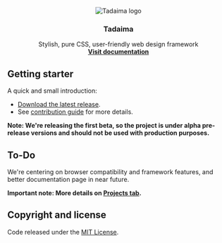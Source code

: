 <p align="center">
	<img src="https://raw.githubusercontent.com/Social-chan/Tadaima/master/logo.png" alt="Tadaima logo">
	<h3 align="center">Tadaima</h3>
	<p align="center">
		Stylish, pure CSS, user-friendly web design framework 
		<br>
		<a href="https://tadaima.social-chan.com"><strong>Visit documentation</strong></a>
	</p>
</p>

## Getting starter
A quick and small introduction:

- [Download the latest release](https://github.com/Social-chan/Tadaima/archive/0.2.2.zip).
- See [contribution guide](https://github.com/Social-chan/Tadaima/blob/master/CONTRIBUTING.md) for more details.

**Note: We're releasing the first beta, so the project is under alpha pre-release versions and should not be used with production purposes.**

## To-Do
We're centering on browser compatibility and framework features, and better documentation page in near future.

**Important note: More details on [Projects tab](https://github.com/Social-chan/Tadaima/projects).**

## Copyright and license
Code released under the [MIT License](https://github.com/Social-chan/Tadaima/blob/master/LICENSE).
